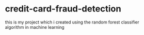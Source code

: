 # credit-card-fraud-detection
this is my project which i created using the random forest classifier algorithm in machine learning 
